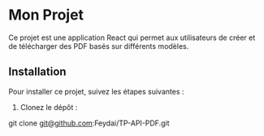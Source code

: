 # Mon Projet

Ce projet est une application React qui permet aux utilisateurs de créer et de télécharger des PDF basés sur différents modèles.

## Installation

Pour installer ce projet, suivez les étapes suivantes :

1. Clonez le dépôt :

git clone git@github.com:Feydai/TP-API-PDF.git
